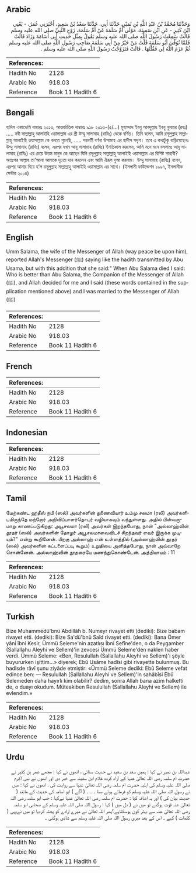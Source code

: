 ## Arabic


<div dir="rtl" lang="ar" style={{fontSize:'larger',backgroundColor:'#f8f9fa',padding:20}}>
وَحَدَّثَنَا مُحَمَّدُ بْنُ عَبْدِ اللَّهِ بْنِ نُمَيْرٍ، حَدَّثَنَا أَبِي، حَدَّثَنَا سَعْدُ بْنُ سَعِيدٍ، أَخْبَرَنِي عُمَرُ، - يَعْنِي ابْنَ كَثِيرٍ - عَنِ ابْنِ سَفِينَةَ، مَوْلَى أُمِّ سَلَمَةَ عَنْ أُمِّ سَلَمَةَ، زَوْجِ النَّبِيِّ صلى الله عليه وسلم قَالَتْ سَمِعْتُ رَسُولَ اللَّهِ صلى الله عليه وسلم يَقُولُ بِمِثْلِ حَدِيثِ أَبِي أُسَامَةَ وَزَادَ قَالَتْ فَلَمَّا تُوُفِّيَ أَبُو سَلَمَةَ قُلْتُ مَنْ خَيْرٌ مِنْ أَبِي سَلَمَةَ صَاحِبِ رَسُولِ اللَّهِ صلى الله عليه وسلم ثُمَّ عَزَمَ اللَّهُ لِي فَقُلْتُهَا ‏.‏ قَالَتْ فَتَزَوَّجْتُ رَسُولَ اللَّهِ صلى الله عليه وسلم ‏.‏
</div>
<div style={{backgroundColor:'#f8f9fa',padding:20, marginBottom: 10}}><table> <thead> <tr> <th>References:</th> <th></th> </tr> </thead> <tbody><tr><td>Hadith No</td><td>2128</td></tr><tr><td>Arabic No</td><td>918.03</td></tr><tr><td>Reference</td><td>Book 11 Hadith 6</td></tr></tbody></table></div>

## Bengali


<div dir="ltr" lang="bn" style={{fontSize:'larger',backgroundColor:'#f8f9fa',padding:20}}>
হাদিস একাডেমি নাম্বারঃ ২০১৩, আন্তর্জাতিক নাম্বারঃ ৯১৮ ২০১৩-(৫/...) মুহাম্মাদ ইবনু আবদুল্লাহ ইবনু নুমায়র (রহঃ) ..... নবী সাল্লাল্লাহু আলাইহি ওয়াসাল্লাম এর স্ত্রী উম্মু সালামাহ (রাযিঃ) থেকে বর্ণিত। তিনি বলেন, আমি রসূলুল্লাহ সাল্লাল্লাহু আলাইহি ওয়াসাল্লাম কে বলতে শুনেছি, ..... পরবর্তী বর্ণনা উসামাহ এর হাদীস সদৃশ। তবে এ কথাটুকু বাড়িয়েছেনঃ উম্মু সালামাহ (রাযিঃ) বলেন, এরপর যখন আবূ সালামাহ (রাযিঃ) ইনতিকাল করলেন, আমি মনে মনে বললামঃ আবূ সালামাহ (রাযিঃ) এর চেয়ে উত্তম মানুষ কে আছেন যিনি রসূলুল্লাহ সাল্লাল্লাহু আলাইহি ওয়াসাল্লাম এর বিশিষ্ট সাহাবী? অতঃপর আল্লাহ তা'আলা আমাকে দৃঢ়তা দান করলেন এবং আমি ঐরূপ দুআ করলাম। উম্মু সালামাহ (রাযিঃ) বলেন, এরপর আমার বিয়ে হ’ল রসূলুল্লাহ সাল্লাল্লাহু আলাইহি ওয়াসাল্লাম এর সাথে। (ইসলামী ফাউন্ডেশন ১৯৯৭, ইসলামীক সেন্টার ২০০৪)
</div>
<div style={{backgroundColor:'#f8f9fa',padding:20, marginBottom: 10}}><table> <thead> <tr> <th>References:</th> <th></th> </tr> </thead> <tbody><tr><td>Hadith No</td><td>2128</td></tr><tr><td>Arabic No</td><td>918.03</td></tr><tr><td>Reference</td><td>Book 11 Hadith 6</td></tr></tbody></table></div>

## English


<div dir="ltr" lang="en" style={{fontSize:'larger',backgroundColor:'#f8f9fa',padding:20}}>
Umm Salama, the wife of the Messenger of Allah (way peace be upon him), reported Allah's Messenger (ﷺ) saying like the hadith transmitted by Abu Usama, but with this addition that she said:" When Abu Salama died I said: Who is better than Abu Salama, the Companion of the Messenger of Allah (ﷺ), and Allah decided for me and I said (these words contained in the supplication mentioned above) and I was married to the Messenger of Allah (ﷺ)
</div>
<div style={{backgroundColor:'#f8f9fa',padding:20, marginBottom: 10}}><table> <thead> <tr> <th>References:</th> <th></th> </tr> </thead> <tbody><tr><td>Hadith No</td><td>2128</td></tr><tr><td>Arabic No</td><td>918.03</td></tr><tr><td>Reference</td><td>Book 11 Hadith 6</td></tr></tbody></table></div>

## French


<div dir="ltr" lang="fr" style={{fontSize:'larger',backgroundColor:'#f8f9fa',padding:20}}>

</div>
<div style={{backgroundColor:'#f8f9fa',padding:20, marginBottom: 10}}><table> <thead> <tr> <th>References:</th> <th></th> </tr> </thead> <tbody><tr><td>Hadith No</td><td>2128</td></tr><tr><td>Arabic No</td><td>918.03</td></tr><tr><td>Reference</td><td>Book 11 Hadith 6</td></tr></tbody></table></div>

## Indonesian


<div dir="ltr" lang="id" style={{fontSize:'larger',backgroundColor:'#f8f9fa',padding:20}}>

</div>
<div style={{backgroundColor:'#f8f9fa',padding:20, marginBottom: 10}}><table> <thead> <tr> <th>References:</th> <th></th> </tr> </thead> <tbody><tr><td>Hadith No</td><td>2128</td></tr><tr><td>Arabic No</td><td>918.03</td></tr><tr><td>Reference</td><td>Book 11 Hadith 6</td></tr></tbody></table></div>

## Tamil


<div dir="ltr" lang="ta" style={{fontSize:'larger',backgroundColor:'#f8f9fa',padding:20}}>
மேற்கண்ட ஹதீஸ் நபி (ஸல்) அவர்களின் துணைவியார் உம்மு சலமா (ரலி) அவர்களிடமிருந்தே மற்றோர் அறிவிப்பாளர்தொடர் வழியாகவும் வந்துள்ளது. அதில் பின்வருமாறு காணப்படுகிறது: அபூசலமா (ரலி) அவர்கள் இறந்தபோது, நான் "அல்லாஹ்வின் தூதர் (ஸல்) அவர்களின் தோழர் அபூசலமாவைவிடச் சிறந்தவர் எவர் இருக்க முடியும்?" என்று கூறினேன். பிறகு அல்லாஹ் என் உள்ளத்தில் (அல்லாஹ்வின் தூதர் (ஸல்) அவர்களின் கட்டளைப்படி கூறும்) உறுதியை அளித்தபோது, நான் அவ்வாறே சொன்னேன். அல்லாஹ்வின் தூதரையே மணந்துகொண்டேன். அத்தியாயம் : 11
</div>
<div style={{backgroundColor:'#f8f9fa',padding:20, marginBottom: 10}}><table> <thead> <tr> <th>References:</th> <th></th> </tr> </thead> <tbody><tr><td>Hadith No</td><td>2128</td></tr><tr><td>Arabic No</td><td>918.03</td></tr><tr><td>Reference</td><td>Book 11 Hadith 6</td></tr></tbody></table></div>

## Turkish


<div dir="ltr" lang="tr" style={{fontSize:'larger',backgroundColor:'#f8f9fa',padding:20}}>
Bize Muhammedü'bnü Abdillâh b. Numeyr rivayet etti (dediki): Bize babam rivayet etti. (dediki): Bize Sa'dü'bnü Saîd rivayet etti. (dediki): Bana Ömer yâni îbni Kesir, Ümmü Seleme'nin azatlısı İbni Sefîne'den, o da Peygamber (Sallallahu Aleyhi ve Sellem)'in zevcesi Ümmü Seleme'den naklen haber verdi. Ümmü Seleme: «Ben, Resulullah (Sallallahu Aleyhi ve Sellem)'i şöyle buyururken işittim...» diyerek; Ebû Usâme hadîsi gibi rivayette bulunmuş. Bu hadlsde râvî şunu ziyâde etmiştir: «Ümmü Seleme dediki: Ebû Seleme vefat edince ben: — Resulullah (Sallallahu Aleyhi ve Sellem)'in sahâbîsi Ebû Selemeden daha hayırlı kim olabilir? dedim, sonra Allah bana azim halketti de, o duayı okudum. Müteakiben Resulullah (Sallallahu Aleyhi ve Sellem) ile evlendim.»
</div>
<div style={{backgroundColor:'#f8f9fa',padding:20, marginBottom: 10}}><table> <thead> <tr> <th>References:</th> <th></th> </tr> </thead> <tbody><tr><td>Hadith No</td><td>2128</td></tr><tr><td>Arabic No</td><td>918.03</td></tr><tr><td>Reference</td><td>Book 11 Hadith 6</td></tr></tbody></table></div>

## Urdu


<div dir="rtl" lang="ur" style={{fontSize:'larger',backgroundColor:'#f8f9fa',padding:20}}>
عبداللہ بن نمیر نے کہا : ہمیں سعد بن سعید نے حدیث سنائی ، انھوں نے کہا : مجھے عمر بن کثیر نے حضرت ام سلمہ رضی اللہ تعالیٰ عنہا کے آزاد کردہ غلام ابن سفینہ سے خبر دی اور انھوں نے نبی اکرم صلی اللہ علیہ وسلم کی اہلیہ حضرت ام سلمہ رضی اللہ تعالیٰ عنہا سے روایت کی ، انھوں نے کہا : میں نے رسول اللہ صلی اللہ علیہ وسلم کو فرماتے ہوئے سنا ۔ ۔ ۔ ( آگے ) ابو اسامہ کی حدیث کے مانند ( حدیث بیان کی ) اور یہ اضافہ کیا : حضرت ام سلمہ رضی اللہ تعالیٰ عنہا نےکہا : جب ابو سلمہ رضی اللہ تعالیٰ عنہ فوت ہوگئے تو میں نے ( دل میں ) کہا : رسول اللہ صلی اللہ علیہ وسلم کے صحابی ابو سلمہ رضی اللہ تعالیٰ عنہ سے بہتر کون ہوسکتاہے؟پھر اللہ تعالیٰ نے میرے ارادے کو پختہ کردیا تو میں نےوہی ( کلمات ) کہے ۔ اس کے بعد میری رسول اللہ صلی اللہ علیہ وسلم سے شادی ہوگئی ۔
</div>
<div style={{backgroundColor:'#f8f9fa',padding:20, marginBottom: 10}}><table> <thead> <tr> <th>References:</th> <th></th> </tr> </thead> <tbody><tr><td>Hadith No</td><td>2128</td></tr><tr><td>Arabic No</td><td>918.03</td></tr><tr><td>Reference</td><td>Book 11 Hadith 6</td></tr></tbody></table></div>